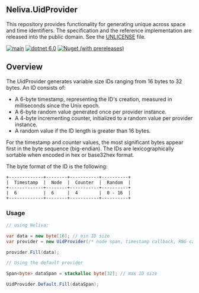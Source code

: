 ## Neliva.UidProvider

This repository provides functionality for generating unique across space and time identifiers. The specification and the reference implementation are released into the public domain. See the [UNLICENSE](UNLICENSE.md) file.

[![main](https://github.com/neliva/Neliva.UidProvider/actions/workflows/main.yml/badge.svg)](https://github.com/neliva/Neliva.UidProvider/actions/workflows/main.yml)
[![dotnet 6.0](https://img.shields.io/badge/dotnet-8.0-green)](https://dotnet.microsoft.com/en-us/download/dotnet/8.0)
[![Nuget (with prereleases)](https://img.shields.io/nuget/vpre/Neliva.UidProvider)](https://www.nuget.org/packages/Neliva.UidProvider)

## Overview

The UidProvider generates variable size IDs ranging from 16 bytes to 32 bytes. An ID consists of:

* A 6-byte timestamp, representing the ID's creation, measured in milliseconds since the Unix epoch.
* A 6-byte random value generated once per provider instance.
* A 4-byte incrementing counter, initialized to a random value per provider instance.
* A random value if the ID length is greater than 16 bytes.

For the timestamp and counter values, the most significant bytes appear first in the byte sequence (big-endian). The IDs are lexicographically sortable when encoded in hex or base32hex format.

The byte format of the ID is the following:
```
+-------------+--------+-----------+----------+
|  Timestamp  |  Node  |  Counter  |  Random  |
+-------------+--------+-----------+----------+
|  6          |  6     |  4        |  0 - 16  |
+-------------+--------+-----------+----------+ 
```

### Usage
```C#
// using Neliva;

var data = new byte[16]; // min ID size
var provider = new UidProvider(/* node span, timestamp callback, RNG callback */);

provider.Fill(data);

// Using the default provider

Span<byte> dataSpan = stackalloc byte[32]; // max ID size

UidProvider.Default.Fill(dataSpan);
```
